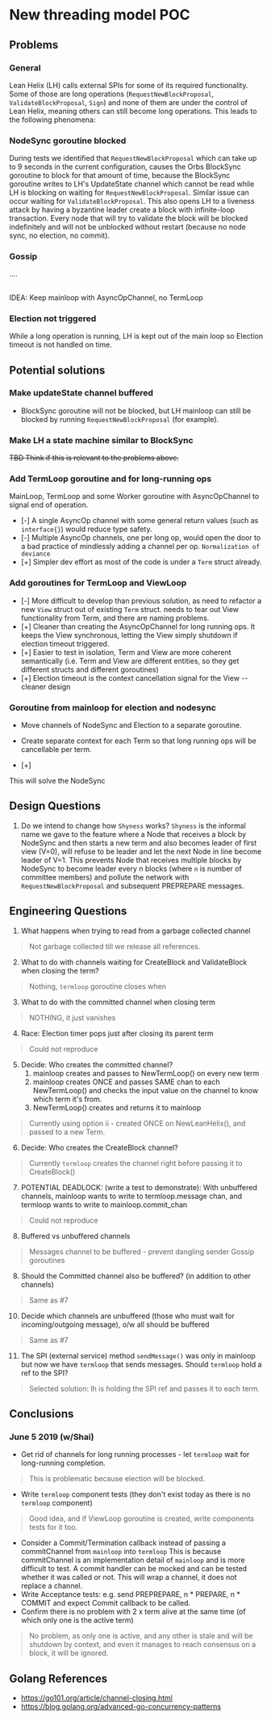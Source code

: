 # New threading model POC

## Problems
### General
Lean Helix (LH) calls external SPIs for some of its required functionality.
Some of those are long operations (`RequestNewBlockProposal`, `ValidateBlockProposal`, `Sign`)
and none of them are under the control of Lean Helix, meaning others can still become long operations.
This leads to the following phenomena:

### NodeSync goroutine blocked
During tests we identified that `RequestNewBlockProposal` which can take up to 9 seconds in the 
current configuration, causes the Orbs BlockSync goroutine to block for that amount of time, 
because the BlockSync goroutine writes to LH's UpdateState channel which cannot be read while LH is
blocking on waiting for  `RequestNewBlockProposal`. 
Similar issue can occur waiting for `ValidateBlockProposal`. 
This also opens LH to a liveness attack by having a byzantine 
leader create a block with infinite-loop transaction. Every node that will try to validate the block
will be blocked indefinitely and will not be unblocked without restart 
(because no node sync, no election, no commit). 

### Gossip
....

##
IDEA: Keep mainloop with AsyncOpChannel, no TermLoop

### Election not triggered
While a long operation is running, LH is kept out of the main loop 
so Election timeout is not handled on time.

## Potential solutions

### Make updateState channel buffered
* BlockSync goroutine will not be blocked, but LH mainloop can still be blocked 
by running `RequestNewBlockProposal` (for example).
 

### Make LH a state machine similar to BlockSync
~~TBD Think if this is relevant to the problems above.~~  

### Add TermLoop goroutine and for long-running ops
MainLoop, TermLoop and some Worker goroutine with AsyncOpChannel to signal end of operation.
* [-] A single AsyncOp channel with some general return values (such as `interface{}`) 
would reduce type safety.
* [-] Multiple AsyncOp channels, one per long op, would open the door to 
a bad practice of mindlessly adding a channel per op. `Normalization of deviance`
* [+] Simpler dev effort as most of the code is under a `Term` struct already. 

### Add goroutines for TermLoop and ViewLoop
* [-] More difficult to develop than previous solution, as need to refactor
a new `View` struct out of existing `Term` struct.
needs to tear out View functionality from Term, and there are naming problems.
* [+] Cleaner than creating the AsyncOpChannel for long running ops. 
It keeps the View synchronous, letting the View simply shutdown if election timeout triggered.
* [+] Easier to test in isolation, Term and View are more coherent semantically 
(i.e. Term and View are different entities, so they get different structs and different goroutines)
* [+] Election timeout is the context cancellation signal for the View -- cleaner design

### Goroutine from mainloop for election and nodesync
* Move channels of NodeSync and Election to a separate goroutine.
* Create separate context for each Term so that long running ops will be cancellable per term.

* [+] 

This will solve the NodeSync
 


## Design Questions
1. Do we intend to change how `Shyness` works?
`Shyness` is the informal name we gave to the feature where a Node that receives 
a block by NodeSync and then starts a new term and also becomes leader 
of first view (V=0), will refuse to be leader and let the next Node in line 
become leader of V=1. This prevents Node that receives 
multiple blocks by NodeSync to become leader every n blocks (where `n` is number of
committee members) and pollute the network with `RequestNewBlockProposal` and 
subsequent PREPREPARE messages.

## Engineering Questions

1. What happens when trying to read from a garbage collected channel
> Not garbage collected till we release all references.
2. What to do with channels waiting for CreateBlock and ValidateBlock when closing the term?
> Nothing, `termloop` goroutine closes when 
3. What to do with the committed channel when closing term
> NOTHING, it just vanishes
4. Race: Election timer pops just after closing its parent term
> Could not reproduce
5. Decide: Who creates the committed channel?
    1. mainloop creates and passes to NewTermLoop() on every new term
	2. mainloop creates ONCE and passes SAME chan to each NewTermLoop() and checks the input value on the channel to know which term it's from.
	3. NewTermLoop() creates and returns it to mainloop

> Currently using option ii - created ONCE on NewLeanHelix(), and passed to a new Term.


6. Decide: Who creates the CreateBlock channel?
> Currently `termloop` creates the channel right before passing it to CreateBlock()

7. POTENTIAL DEADLOCK: (write a test to demonstrate):
With unbuffered channels, mainloop wants to write to termloop.message chan, and termloop wants to write to mainloop.commit_chan
> Could not reproduce

8. Buffered vs unbuffered channels
> Messages channel to be buffered - prevent dangling sender Gossip goroutines

8. Should the Committed channel also be buffered? (in addition to other channels)
> Same as #7
10. Decide which channels are unbuffered (those who must wait for incoming/outgoing message), o/w all should be buffered
> Same as #7
11. The SPI (external service) method `sendMessage()` was only in mainloop but now we have `termloop` that sends messages.
Should `termloop` hold a ref to the SPI?
> Selected solution: lh is holding the SPI ref and passes it to each term.



## Conclusions
### June 5 2019 (w/Shai)
* Get rid of channels for long running processes - let `termloop` wait for long-running completion.
> This is problematic because election will be blocked.
* Write `termloop` component tests (they don't exist today as there is no `termloop` component)
> Good idea, and if ViewLoop goroutine is created, write components tests for it too.
* Consider a Commit/Termination callback instead of passing a commitChannel from `mainloop` into `termloop` 
This is because commitChannel is an implementation detail of `mainloop` and is more difficult to test.
A commit handler can be mocked and can be tested whether it was called or not.
This will wrap a channel, it does not replace a channel.
* Write Acceptance tests: e.g. send PREPREPARE, n * PREPARE, n * COMMIT 
and expect Commit callback to be called.
* Confirm there is no problem with 2 x term alive at the same time (of which only one is the active term)
> No problem, as only one is active, and any other is stale and will be shutdown by context, 
and even it manages to reach consensus on a block, it will be ignored.


## Golang References
* https://go101.org/article/channel-closing.html
* https://blog.golang.org/advanced-go-concurrency-patterns
